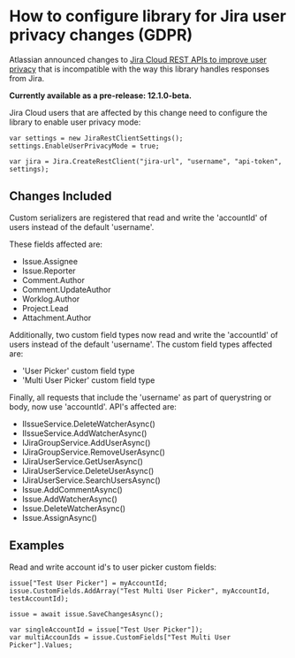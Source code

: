 # How to configure library for Jira user privacy changes (GDPR)

Atlassian announced changes to [Jira Cloud REST APIs to improve user privacy](https://developer.atlassian.com/cloud/jira/platform/deprecation-notice-user-privacy-api-migration-guide/) that is incompatible with the way this library handles responses from Jira.

**Currently available as a pre-release: 12.1.0-beta.**

Jira Cloud users that are affected by this change need to configure the library to enable user privacy mode:

```
var settings = new JiraRestClientSettings();
settings.EnableUserPrivacyMode = true;

var jira = Jira.CreateRestClient("jira-url", "username", "api-token", settings);
```

## Changes Included

Custom serializers are registered that read and write the 'accountId' of users instead of the default 'username'.

These fields affected are:

- Issue.Assignee
- Issue.Reporter
- Comment.Author
- Comment.UpdateAuthor
- Worklog.Author
- Project.Lead
- Attachment.Author

Additionally, two custom field types now read and write the 'accountId' of users instead of the default 'username'. The custom field types affected are:

- 'User Picker' custom field type
- 'Multi User Picker'  custom field type

Finally, all requests that include the 'username' as part of querystring or body, now use 'accountId'. API's affected are:

- IIssueService.DeleteWatcherAsync()
- IIssueService.AddWatcherAsync()
- IJiraGroupService.AddUserAsync()
- IJiraGroupService.RemoveUserAsync()
- IJiraUserService.GetUserAsync()
- IJiraUserService.DeleteUserAsync()
- IJiraUserService.SearchUsersAsync()
- Issue.AddCommentAsync()
- Issue.AddWatcherAsync()
- Issue.DeleteWatcherAsync()
- Issue.AssignAsync()

## Examples

Read and write account id's to user picker custom fields:

```
issue["Test User Picker"] = myAccountId;
issue.CustomFields.AddArray("Test Multi User Picker", myAccountId, testAccountId);

issue = await issue.SaveChangesAsync();

var singleAccountId = issue["Test User Picker"]);
var multiAccounIds = issue.CustomFields["Test Multi User Picker"].Values;
```
